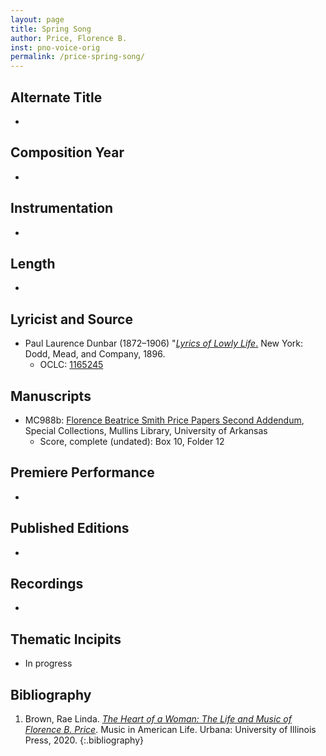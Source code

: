 ```yaml
---
layout: page
title: Spring Song
author: Price, Florence B.
inst: pno-voice-orig
permalink: /price-spring-song/
---
```


## Alternate Title
- 

## Composition Year
- 

## Instrumentation
- 

## Length
- 

## Lyricist and Source
- Paul Laurence Dunbar (1872&ndash;1906)
"[*Lyrics of Lowly Life*.](https://books.google.com/books?id=0sFNAAAAMAAJ) New York: Dodd, Mead, and Company, 1896.
    * OCLC: <a href="https://search.worldcat.org/title/1165245" target="_blank">1165245</a>

## Manuscripts
- MC988b: <a href="https://uark.as.atlas-sys.com/repositories/2/resources/696/" target="_blank">Florence Beatrice Smith Price Papers Second Addendum</a>, Special Collections, Mullins Library, University of Arkansas
    * Score, complete (undated): Box 10, Folder 12 

## Premiere Performance
- 

## Published Editions
- 

## Recordings
- 

## Thematic Incipits
- In progress

## Bibliography
1. Brown, Rae Linda. <a href="https://www.worldcat.org/title/1122800180" target="_blank">*The Heart of a Woman: The Life and Music of Florence B. Price*</a>. Music in American Life. Urbana: University of Illinois Press, 2020.
{:.bibliography}